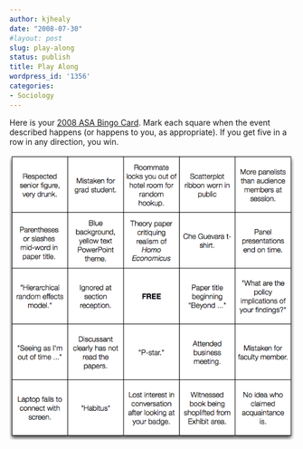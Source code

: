 ```yaml
---
author: kjhealy
date: "2008-07-30"
#layout: post
slug: play-along
status: publish
title: Play Along
wordpress_id: '1356'
categories:
- Sociology
---
```


Here is your [2008 ASA Bingo Card](asabingo.pdf). Mark each square when the event described happens (or happens to you, as appropriate). If you get five in a row in any direction, you win.

![ASA Bingo](asabingo.png)


